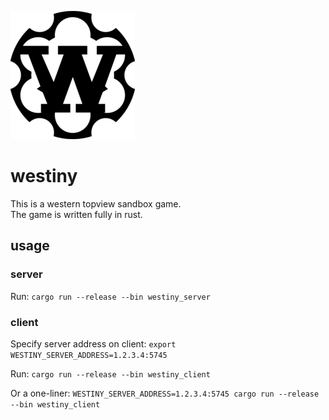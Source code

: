 ![Westiny logo](media/westiny_logo.png)
# westiny
This is a western topview sandbox game.  
The game is written fully in rust.

## usage

### server
Run:
`cargo run --release --bin westiny_server`

### client
Specify server address on client:
`export WESTINY_SERVER_ADDRESS=1.2.3.4:5745`

Run:
`cargo run --release --bin westiny_client`

Or a one-liner:
`WESTINY_SERVER_ADDRESS=1.2.3.4:5745 cargo run --release --bin westiny_client`

